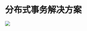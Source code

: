 # 分布式事务解决方案

![](https://gitee.com/lidaming/assets/raw/master/transaction/WX20211216-113408@2x.png)


